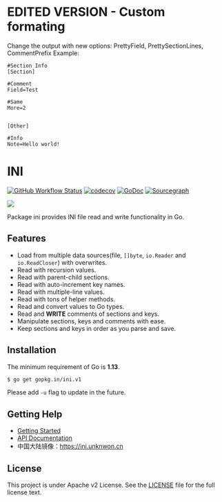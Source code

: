 # EDITED VERSION - Custom formating
Change the output with new options: PrettyField, PrettySectionLines, CommentPrefix
Example:

    #Section Info
    [Section]
    
    #Comment
    Field=Test
    
    #Same
    More=2
    
    
    [Other]
    
    #Info
    Note=Hello world!


# INI

[![GitHub Workflow Status](https://img.shields.io/github/checks-status/go-ini/ini/main?logo=github&style=for-the-badge)](https://github.com/go-ini/ini/actions?query=branch%3Amain)
[![codecov](https://img.shields.io/codecov/c/github/go-ini/ini/master?logo=codecov&style=for-the-badge)](https://codecov.io/gh/go-ini/ini)
[![GoDoc](https://img.shields.io/badge/GoDoc-Reference-blue?style=for-the-badge&logo=go)](https://pkg.go.dev/github.com/go-ini/ini?tab=doc)
[![Sourcegraph](https://img.shields.io/badge/view%20on-Sourcegraph-brightgreen.svg?style=for-the-badge&logo=sourcegraph)](https://sourcegraph.com/github.com/go-ini/ini)

![](https://avatars0.githubusercontent.com/u/10216035?v=3&s=200)

Package ini provides INI file read and write functionality in Go.

## Features

- Load from multiple data sources(file, `[]byte`, `io.Reader` and `io.ReadCloser`) with overwrites.
- Read with recursion values.
- Read with parent-child sections.
- Read with auto-increment key names.
- Read with multiple-line values.
- Read with tons of helper methods.
- Read and convert values to Go types.
- Read and **WRITE** comments of sections and keys.
- Manipulate sections, keys and comments with ease.
- Keep sections and keys in order as you parse and save.

## Installation

The minimum requirement of Go is **1.13**.

```sh
$ go get gopkg.in/ini.v1
```

Please add `-u` flag to update in the future.

## Getting Help

- [Getting Started](https://ini.unknwon.io/docs/intro/getting_started)
- [API Documentation](https://gowalker.org/gopkg.in/ini.v1)
- 中国大陆镜像：https://ini.unknwon.cn

## License

This project is under Apache v2 License. See the [LICENSE](LICENSE) file for the full license text.
